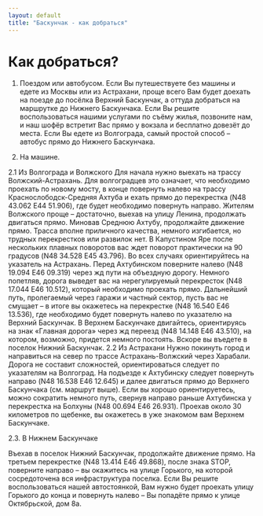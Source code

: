 ```yaml
---
layout: default
title: "Баскунчак - как добраться"
---
```


Как добраться?
==============

1. Поездом или автобусом.
Если Вы путешествуете без машины и едете из Москвы или из Астрахани, проще всего Вам будет доехать на поезде до посёлка Верхний Баскунчак, а оттуда добраться на маршрутке до Нижнего Баскунчака. Если Вы решите воспользоваться нашими услугами по съёму жилья, позвоните нам, и наш шофёр встретит Вас прямо у вокзала и бесплатно довезёт до места.
Если Вы едете из Волгограда, самый простой способ – автобус прямо до Нижнего Баскунчака.

2. На машине.

2.1 Из Волгограда и Волжского
Для начала нужно выехать на трассу Волжский-Астрахань. Для волгоградцев это означает, что необходимо проехать по новому мосту, в конце повернуть налево на трассу Краснослободск-Средняя Ахтуба и ехать прямо до перекрестка (N48 43.062 E44 51.906), где будет необходимо повернуть направо. Жителям Волжского проще – достаточно, выехав на улицу Ленина, продолжать двигаться прямо.
Миновав Среднюю Ахтубу, продолжайте движение прямо. Трасса вполне приличного качества, немного изгибается, но трудных перекрестков или развилок нет. В Капустином Яре после нескольких плавных поворотов вас ждет поворот практически на 90 градусов (N48 34.528 E45 43.796). Во всех случаях ориентируйтесь на указатель на Астрахань.
Перед Ахтубинском поверните налево (N48 19.094 E46 09.319) через жд пути на объездную дорогу. Немного попетляв, дорога выведет вас на нерегулируемый перекресток (N48 17.044 E46 10.512), который необходимо проехать прямо. Дальнейший путь, пролегаемый через гаражи и частный сектор, пусть вас не смущает – в итоге вы окажетесь на перекрестке (N48 16.540 E46 13.536), где необходимо будет повернуть налево по указателю на Верхний Баскунчак.
В Верхнем Баскунчаке двигайтесь, ориентируясь на знак «Главная дорога» через жд переезд (N48 14.148 E46 43.510), на котором, возможно, придется немного постоять. Вскоре вы въедете в поселок Нижний Баскунчак.
2.2 Из Астрахани
Нужно покинуть город и направиться на север по трассе Астрахань-Волжский через Харабали. Дорога не составит сложностей, ориентироваться следует по указателям на Волгоград. На подъезде к Ахтубинску следует повернуть направо (N48 16.538 E46 12.645) и далее двигаться прямо до Верхнего Баскунчака (см. маршрут выше).
Если вы хорошо ориентируетесь, можно сократить немного путь, свернув направо раньше Ахтубинска у перекрестка на Болхуны (N48 00.694 E46 26.931). Проехав около 30 километров по щебенке, вы окажетесь в уже знакомом вам Верхнем Баскунчаке.

2.3. В Нижнем Баскунчаке

Въехав в поселок Нижний Баскунчак, продолжайте движение прямо. На третьем перекрестке (N48 13.414 E46 49.868), после знака STOP, поверните направо – вы окажитесь на улице Горького, на которой сосредоточена вся инфраструктура поселка. Если Вы решите воспользоваться нашей автостоянкой, Вам нужно будет проехать улицу Горького до конца и повернуть налево – Вы попадёте прямо к улице Октябрьской, дом 8а.
